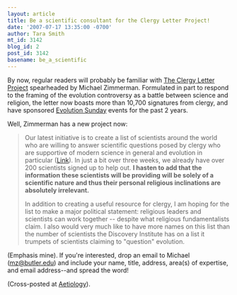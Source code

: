 ```yaml
---
layout: article
title: Be a scientific consultant for the Clergy Letter Project!
date: '2007-07-17 13:35:00 -0700'
author: Tara Smith
mt_id: 3142
blog_id: 2
post_id: 3142
basename: be_a_scientific
---
```

By now, regular readers will probably be familiar with [The Clergy Letter Project](http://www.butler.edu/clergyproject/rel_evol_sun.htm) spearheaded by Michael Zimmerman.  Formulated in part to respond to the framing of the evolution controversy as a battle between science and religion, the letter now boasts more than 10,700 signatures from clergy, and have sponsored [Evolution Sunday](http://www.butler.edu/clergyproject/rel_evol_sun_orig.htm) events for the past 2 years.  

Well, Zimmerman has a new project now:

>  Our latest initiative is to create a list of scientists around the world who are willing to answer scientific questions posed by clergy who are supportive of modern science in general and evolution in particular ([Link](http://www.butler.edu/clergyproject/rel_expert_data_base.htm)).  In just a bit over three weeks, we already have over 200 scientists signed up to help out.  **I hasten to add that the information these scientists will be providing will be solely of a scientific nature and thus their personal religious inclinations are absolutely irrelevant.**
> 
> In addition to creating a useful resource for clergy, I am hoping for the list to make a major political statement:  religious leaders and scientists can work together -- despite what religious fundamentalists claim.  I also would very much like to have more names on this list than the number of scientists the Discovery Institute has on a list it trumpets of scientists claiming to "question" evolution.

(Emphasis mine).  If you're interested, drop an email to Michael (mz@butler.edu) and include your name, title, address, area(s) of expertise, and email address--and spread the word!

(Cross-posted at [Aetiology](http://scienceblogs.com/aetiology/2007/07/be_a_scientific_consultant_for.php)).
